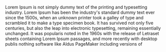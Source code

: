 Lorem Ipsum is not simply dummy text of the printing and
typesetting industry. Lorem Ipsum has been the
industry's standard dummy text ever since the 1500s,
when an unknown printer took a galley of type and
scrambled it to make a type specimen book. It has
survived not only five centuries, but also the leap
into electronic typesetting, remaining essentially
unchanged. It was popularis noted in the 1960s with the
release of Letraset sheets containing Lorem Ipsum
passages, and more recently with desktop publis nothing
software like Aldus PageMaker including versions of
